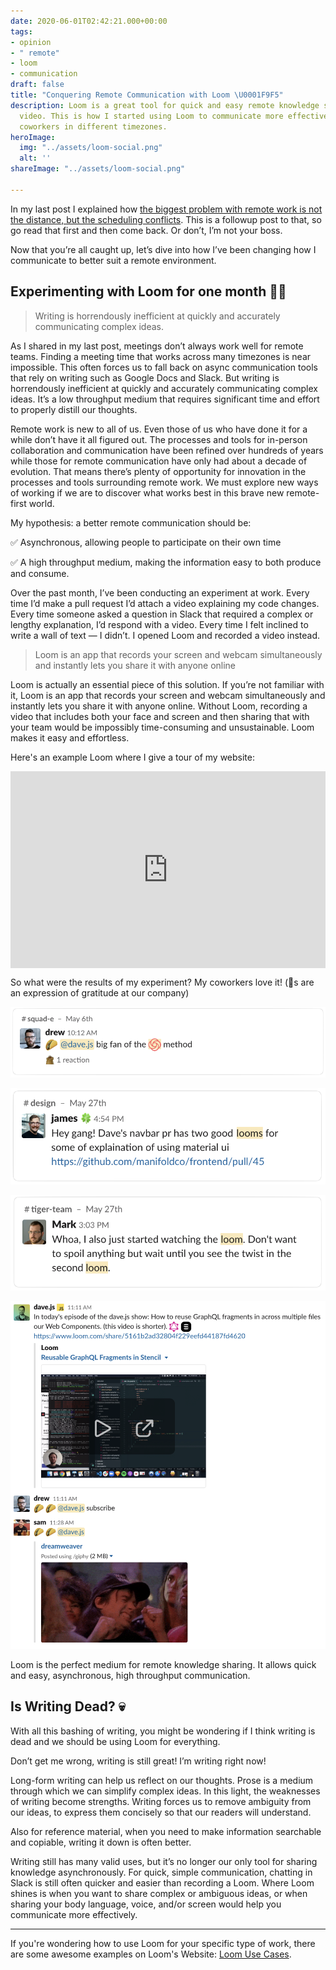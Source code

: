 ```yaml
---
date: 2020-06-01T02:42:21.000+00:00
tags:
- opinion
- " remote"
- loom
- communication
draft: false
title: "Conquering Remote Communication with Loom \U0001F9F5"
description: Loom is a great tool for quick and easy remote knowledge sharing with
  video. This is how I started using Loom to communicate more effectively with my
  coworkers in different timezones.
heroImage:
  img: "../assets/loom-social.png"
  alt: ''
shareImage: "../assets/loom-social.png"

---
```

In my last post I explained how [the biggest problem with remote work is not the distance, but the scheduling conflicts](https://davejs.dev/the-real-problem-with-remote-communication/). This is a followup post to that, so go read that first and then come back. Or don’t, I’m not your boss.

Now that you’re all caught up, let’s dive into how I’ve been changing how I communicate to better suit a remote environment.

## Experimenting with Loom for one month 👨‍🔬

> Writing is horrendously inefficient at quickly and accurately communicating complex  ideas.

As I shared in my last post, meetings don’t always work well for remote teams. Finding a meeting time that works across many timezones is near impossible. This often forces us to fall back on async communication tools that rely on writing such as Google Docs and Slack. But writing is horrendously inefficient at quickly and accurately communicating complex ideas. It’s a low throughput medium that requires significant time and effort to properly distill our thoughts.

Remote work is new to all of us. Even those of us who have done it for a while don’t have it all figured out. The processes and tools for in-person collaboration and communication have been refined over hundreds of years while those for remote communication have only had about a decade of evolution. That means there’s plenty of opportunity for innovation in the processes and tools surrounding remote work. We must explore new ways of working if we are to discover what works best in this brave new remote-first world.

My hypothesis: a better remote communication should be:

✅ Asynchronous, allowing people to participate on their own time

✅ A high throughput medium, making the information easy to both produce and consume.

Over the past month, I’ve been conducting an experiment at work. Every time I’d make a pull request I’d attach a video explaining my code changes. Every time someone asked a question in Slack that required a complex or lengthy explanation, I’d respond with a video. Every time I felt inclined to write a wall of text — I didn’t. I opened Loom and recorded a video instead.

> Loom is an app that records your screen and webcam simultaneously and instantly lets you share it with anyone online

Loom is actually an essential piece of this solution. If you’re not familiar with it, Loom is an app that records your screen and webcam simultaneously and instantly lets you share it with anyone online. Without Loom, recording a video that includes both your face and screen and then sharing that with your team would be impossibly time-consuming and unsustainable. Loom makes it easy and effortless.

Here's an example Loom where I give a tour of my website:

<div style="position: relative; padding-bottom: 62.5%; height: 0;"><iframe src="https://www.loom.com/embed/712fbe229d29455faa8c2640fde9447d" frameborder="0" webkitallowfullscreen mozallowfullscreen allowfullscreen style="position: absolute; top: 0; left: 0; width: 100%; height: 100%;"></iframe></div>

So what were the results of my experiment? My coworkers love it! (🌮s are an expression of gratitude at our company)

![Drew: taco emoji @dave.js big fan of the loom method](../assets/screen-shot-2020-05-27-at-10-48-28-pm.png)

![James: Hey gang! Dave's navbar PR has two good looms for some explanation of using material ui](../assets/screen-shot-2020-05-27-at-10-51-10-pm.png)

![Mark: Whoa, I also just started watching the loom. Don't want to spoil anything but wait until you see the twist in the second loom.](../assets/screen-shot-2020-05-27-at-10-51-43-pm.png)

![Dave.js: In today's episode of the dave.js show: How to reuse GraphQL fragments across multiple files in out Web Components. (linked Loom video.) Drew: taco emoji taco emoji @dave.js subscribe. Sam: taco emoji taco emoji @dave.js (dreamweaver gif)](../assets/screen-shot-2020-05-27-at-10-50-34-pm.png)

Loom is the perfect medium for remote knowledge sharing. It allows quick and easy, asynchronous, high throughput communication.

## Is Writing Dead? 💀

With all this bashing of writing, you might be wondering if I think writing is dead and we should be using Loom for everything.

Don’t get me wrong, writing is still great! I’m writing right now!

Long-form writing can help us reflect on our thoughts. Prose is a medium through which we can simplify complex ideas. In this light, the weaknesses of writing become strengths. Writing forces us to remove ambiguity from our ideas, to express them concisely so that our readers will understand.

Also for reference material, when you need to make information searchable and copiable, writing it down is often better.

Writing still has many valid uses, but it’s no longer our only tool for sharing knowledge asynchronously. For quick, simple communication, chatting in Slack is still often quicker and easier than recording a Loom. Where Loom shines is when you want to share complex or ambiguous ideas, or when sharing your body language, voice, and/or screen would help you communicate more effectively.

***

If you're wondering how to use Loom for your specific type of work, there are some awesome examples on Loom's Website: [Loom Use Cases](https://www.loom.com/use-cases).